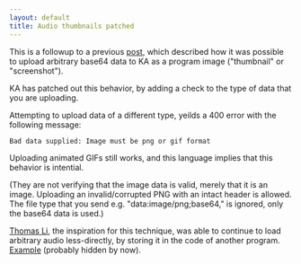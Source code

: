 ```yaml
---
layout: default
title: Audio thumbnails patched
---
```


This is a followup to a previous [post](/posts/custom-audio), which described how it was possible to upload arbitrary base64 data to KA as a program image ("thumbnail" or "screenshot").

KA has patched out this behavior, by adding a check to the type of data that you are uploading.

Attempting to upload data of a different type, yeilds a 400 error with the following message:

    Bad data supplied: Image must be png or gif format

Uploading animated GIFs still works, and this language implies that this behavior is intential.

(They are not verifying that the image data is valid, merely that it is an image. Uploading an invalid/corrupted PNG with an intact header is allowed. The file type that you send e.g. "data:image/png;base64," is ignored, only the base64 data is used.)

[Thomas Li](https://khanacademy.org/profile/kaid_901380113796617843784450), the inspiration for this technique, was able to continue to load arbitrary audio less-directly, by storing it in the code of another program. [Example](https://www.khanacademy.org/computer-programming/play-buffer-v21/5998595453304832) (probably hidden by now).

